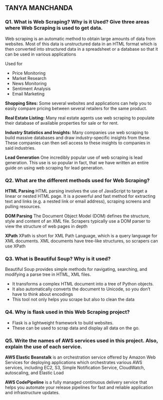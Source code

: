 ## TANYA MANCHANDA 
### Q1. What is Web Scraping? Why is it Used? Give three areas where Web Scraping is used to get data.

Web scraping is an automatic method to obtain large amounts of data from websites.
Most of this data is unstructured data in an HTML format which is then converted into structured data
in a spreadsheet or a database so that it can be used in various applications

Used for
* Price Monitoring
* Market Research
* News Monitoring
* Sentiment Analysis
* Email Marketing

**Shopping Sites:**
Some several websites and applications can help you to easily compare pricing between several retailers for the same product.

**Real Estate Listing:**
Many real estate agents use web scraping to populate their database of available properties for sale or for rent.

**Industry Statistics and Insights:**
Many companies use web scraping to build massive databases and draw industry-specific insights from these.
These companies can then sell access to these insights to companies in said industries.

**Lead Generation**
One incredibly popular use of web scraping is lead generation. 
This use is so popular in fact, that we have written an entire guide on using web scraping for lead generation.



### Q2. What are the different methods used for Web Scraping?
**HTML Parsing**
HTML parsing involves the use of JavaScript to target a linear or nested HTML page.
It is a powerful and fast method for extracting text and links (e.g. a nested link or email address), scraping screens and pulling resources.

**DOM Parsing**
The Document Object Model (DOM) defines the structure, style and content of an XML file.
Scrapers typically use a DOM parser to view the structure of web pages in depth

**XPath**
XPath is short for XML Path Language, which is a query language for XML documents.
XML documents have tree-like structures, so scrapers can use XPath



### Q3. What is Beautiful Soup? Why is it used?
Beautiful Soup provides simple methods for navigating, searching, and modifying a parse tree in HTML, XML files.

* It transforms a complex HTML document into a tree of Python objects.
* It also automatically converts the document to Unicode, so you don’t have to think about encodings
* This tool not only helps you scrape but also to clean the data


### Q4. Why is flask used in this Web Scraping project?
* Flask is a lightweight framework to build websites.
* These can be used to scrap data and display all data on the go.


### Q5. Write the names of AWS services used in this project. Also, explain the use of each service.
**AWS Elastic Beanstalk** is an orchestration service offered by Amazon Web Services for deploying applications which orchestrates various AWS services, including EC2, S3, Simple Notification Service, CloudWatch, autoscaling, and Elastic Load

**AWS CodePipeline** is a fully managed continuous delivery service that helps you automate your release pipelines for fast and reliable application and infrastructure updates.

